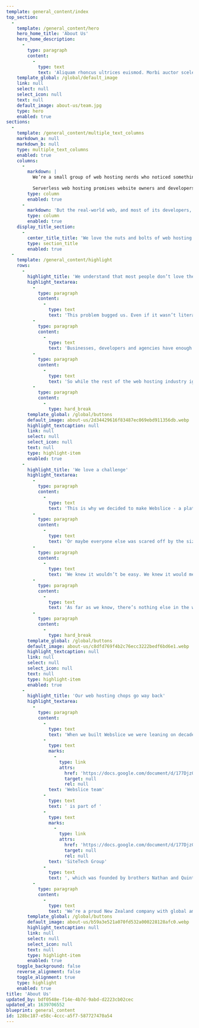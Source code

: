 ```yaml
---
template: general_content/index
top_section:
  -
    template: /general_content/hero
    hero_home_title: 'About Us'
    hero_home_description:
      -
        type: paragraph
        content:
          -
            type: text
            text: 'Aliquam rhoncus ultrices euismod. Morbi auctor scelerisque lacus, nec vehicula eros tempus at. Vestibulum scelerisque finibus leo ac aliquam. Fusce maximus non metus ac facilisis.'
    template_global: /global/default_image
    link: null
    select: null
    select_icon: null
    text: null
    default_image: about-us/team.jpg
    type: hero
    enabled: true
sections:
  -
    template: /general_content/multiple_text_columns
    markdown_a: null
    markdown_b: null
    type: multiple_text_columns
    enabled: true
    columns:
      -
        markdown: |
          We’re a small group of web hosting nerds who noticed something back in the 2010s when serverless infrastructure muscled its way onto the scene. It was an exciting, valuable evolution in hosting technology but we also saw some serious limitations.
          
          Serverless web hosting promises website owners and developers near-limitless scalability up and down, dramatic cuts to costs, and lets them forget all about servers. While your site handles any level of traffic and your hosting bills take a downward dive, you can just focus on what your website does for your customers. Cool!
        type: column
        enabled: true
      -
        markdown: 'But the real-world web, and most of its developers, were being left behind. Turns out this serverless stuff was built for technical teams with a deep understanding of web services. It didn’t suit the millions of websites, stores and blogs that already make up the bulk of the world wide web. It also didn’t suit a lot of the languages and technologies that will fuel the web development of the future. In particular, PHP sites (including sites on CMSs like WordPress and Craft) weren’t easy to take serverless. Some of our industry peers said it was basically impossible.'
        type: column
        enabled: true
    display_title_section:
      -
        center_title_title: 'We love the nuts and bolts of web hosting | We love PHP'
        type: section_title
        enabled: true
  -
    template: /general_content/highlight
    rows:
      -
        highlight_title: 'We understand that most people don’t love the nuts and bolts of web hosting'
        highlight_textarea:
          -
            type: paragraph
            content:
              -
                type: text
                text: 'This problem bugged us. Even if it wasn’t literally impossible to put a new PHP project or an existing WordPress site live on serverless infrastructure, the complications were bad enough to stop almost anyone from trying.'
          -
            type: paragraph
            content:
              -
                type: text
                text: 'Businesses, developers and agencies have enough to worry about without learning new web hosting paradigms and fiddling around in AWS.'
          -
            type: paragraph
            content:
              -
                type: text
                text: 'So while the rest of the web hosting industry ignored this problem, we quietly went to work.'
          -
            type: paragraph
            content:
              -
                type: hard_break
        template_global: /global/buttons
        default_image: about-us/2d34429616f83487ec069ebd911356db.webp
        highlight_textcaption: null
        link: null
        select: null
        select_icon: null
        text: null
        type: highlight-item
        enabled: true
      -
        highlight_title: 'We love a challenge'
        highlight_textarea:
          -
            type: paragraph
            content:
              -
                type: text
                text: 'This is why we decided to make Webslice - a platform that non-experts can use to put everyday PHP websites live on serverless infrastructure. No-one else with our level of technical expertise seemed interested enough in today’s developers and websites.'
          -
            type: paragraph
            content:
              -
                type: text
                text: 'Or maybe everyone else was scared off by the size of the challenge.'
          -
            type: paragraph
            content:
              -
                type: text
                text: 'We knew it wouldn’t be easy. We knew it would mean developing a brand new file system, amongst much else. It literally took us years to turn our original vision into reality.'
          -
            type: paragraph
            content:
              -
                type: text
                text: 'As far as we know, there’s nothing else in the world like Webslice.'
          -
            type: paragraph
            content:
              -
                type: hard_break
        template_global: /global/buttons
        default_image: about-us/c8dfd769f4b2c76ecc3222bedf6bd6e1.webp
        highlight_textcaption: null
        link: null
        select: null
        select_icon: null
        text: null
        type: highlight-item
        enabled: true
      -
        highlight_title: 'Our web hosting chops go way back'
        highlight_textarea:
          -
            type: paragraph
            content:
              -
                type: text
                text: 'When we built Webslice we were leaning on decades of experience. The '
              -
                type: text
                marks:
                  -
                    type: link
                    attrs:
                      href: 'https://docs.google.com/document/d/177DjzGLALVJk3F39qbcahbYOiSdUTtEepwQ2S4y2C0g/edit#'
                      target: null
                      rel: null
                text: 'Webslice team'
              -
                type: text
                text: ' is part of '
              -
                type: text
                marks:
                  -
                    type: link
                    attrs:
                      href: 'https://docs.google.com/document/d/177DjzGLALVJk3F39qbcahbYOiSdUTtEepwQ2S4y2C0g/edit#'
                      target: null
                      rel: null
                text: 'SiteTech Group'
              -
                type: text
                text: ', which was founded by brothers Nathan and Quintin Russ in 2004. SiteTech is a collection of businesses that focus on infrastructure. We operate data centres, register domains, and manage hosting and other cloud-based solutions.'
          -
            type: paragraph
            content:
              -
                type: text
                text: 'We’re a proud New Zealand company with global ambitions for Webslice.'
        template_global: /global/buttons
        default_image: about-us/b59a3e521a070fd532a000228128afc0.webp
        highlight_textcaption: null
        link: null
        select: null
        select_icon: null
        text: null
        type: highlight-item
        enabled: true
    toggle_background: false
    reverse_alignment: false
    toggle_alignment: true
    type: highlight
    enabled: true
title: 'About Us'
updated_by: bdf0548e-f14e-4b7d-9abd-d2223cb02cec
updated_at: 1639706552
blueprint: general_content
id: 128bc187-e58c-4ccc-a5f7-587727470a54
---
```

